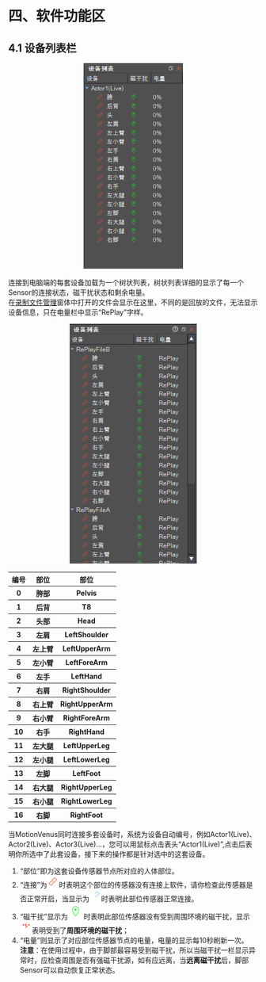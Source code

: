 # 四、软件功能区
## 4.1 设备列表栏

<div align=center>
<img src="https://raw.githubusercontent.com/FOHEART/MotionVenusHelp/v1.3.4/software/devicelist.png"/>
</div>

连接到电脑端的每套设备加载为一个树状列表，树状列表详细的显示了每一个Sensor的连接状态，磁干扰状态和剩余电量。<br>
在[录制文件管理](https://github.com/FOHEART/MotionVenusHelp/blob/v1.3.4/software/filemgr.md)窗体中打开的文件会显示在这里，不同的是回放的文件，无法显示设备信息，只在电量栏中显示“RePlay”字样。

<div align=center>
<img src="https://raw.githubusercontent.com/FOHEART/MotionVenusHelp/v1.3.4/software/devicelistmultireplay.png"/>
</div>

<div align=center>
<table>
   <tr><th>编号</th><th>部位</th><th>部位</th></tr>
   <tr><th>0</th><th>胯部</th><th>Pelvis</th></tr>
	<tr><th>1</th><th>后背</th><th>T8</th></tr>
	<tr><th>2</th><th>头部</th><th>Head</th></tr>
	<tr><th>3</th><th>左肩</th><th>LeftShoulder</th></tr>
	<tr><th>4</th><th>左上臂</th><th>LeftUpperArm</th></tr>
	<tr><th>5</th><th>左小臂</th><th>LeftForeArm</th></tr>
	<tr><th>6</th><th>左手</th><th>LeftHand</th></tr>
	<tr><th>7</th><th>右肩</th><th>RightShoulder</th></tr>
	<tr><th>8</th><th>右上臂</th><th>RightUpperArm</th></tr>
	<tr><th>9</th><th>右小臂</th><th>RightForeArm</th></tr>
	<tr><th>10</th><th>右手</th><th>RightHand</th></tr>
	<tr><th>11</th><th>左大腿</th><th>LeftUpperLeg</th></tr>
	<tr><th>12</th><th>左小腿</th><th>LeftLowerLeg</th></tr>
	<tr><th>13</th><th>左脚</th><th>LeftFoot</th></tr>
	<tr><th>14</th><th>右大腿</th><th>RightUpperLeg</th></tr>
	<tr><th>15</th><th>右小腿</th><th>RightLowerLeg</th></tr>
	<tr><th>16</th><th>右脚</th><th>RightFoot</th></tr>
</table>
</div>

当MotionVenus同时连接多套设备时，系统为设备自动编号，例如Actor1(Live)、Actor2(Live)、Actor3(Live)...，您可以用鼠标点击表头“Actor1(Live)”,点击后表明你所选中了此套设备，接下来的操作都是针对选中的这套设备。<br>
1. “部位”即为这套设备传感器节点所对应的人体部位。
2. “连接”为![noLink](https://raw.githubusercontent.com/FOHEART/MotionVenusHelp/v1.3.4/software/nodeNotLinked.png)时表明这个部位的传感器没有连接上软件，请你检查此传感器是否正常开启，当显示为![noLink](https://raw.githubusercontent.com/FOHEART/MotionVenusHelp/v1.3.4/software/nodeLinked.png)时表明此部位传感器正常连接。
3. “磁干扰”显示为![noMagDisturb](https://raw.githubusercontent.com/FOHEART/MotionVenusHelp/v1.3.4/software/notInMagnetic.png)时表明此部位传感器没有受到周围环境的磁干扰，显示![magDisturb](https://raw.githubusercontent.com/FOHEART/MotionVenusHelp/v1.3.4/software/inMagnetic.png)表明受到了**周围环境的磁干扰**；
4. “电量”则显示了对应部位传感器节点的电量，电量的显示每10秒刷新一次。<br>
**注意**：在使用过程中，由于脚部最容易受到磁干扰，所以当磁干扰一栏显示异常时，应检查周围是否有强磁干扰源，如有应远离，当**远离磁干扰**后，脚部Sensor可以自动恢复正常状态。